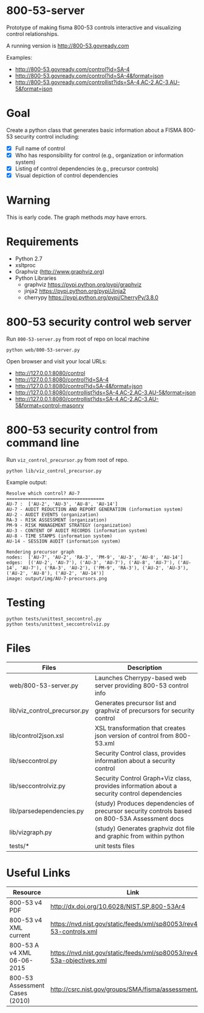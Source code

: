 # 800-53-server
Prototype of making fisma 800-53 controls interactive and visualizing control relationships.

A running version is http://800-53.govready.com

Examples:
- http://800-53.govready.com/control?id=SA-4
- http://800-53.govready.com/control?id=SA-4&format=json
- http://800-53.govready.com/controllist?ids=SA-4,AC-2,AC-3,AU-5&format=json


# Goal
Create a python class that generates basic information about a FISMA 800-53 security control including:
- [x] Full name of control
- [x] Who has responsibility for control (e.g., organization or information system)
- [x] Listing of control dependencies (e.g., precursor controls)
- [x] Visual depiction of control dependencies

# Warning
This is early code. The graph methods *may* have errors.

# Requirements
- Python 2.7
- xsltproc
- Graphviz (http://www.graphviz.org)
- Python Libraries
   - graphviz https://pypi.python.org/pypi/graphviz
   - jinja2 https://pypi.python.org/pypi/Jinja2
   - cherrypy https://pypi.python.org/pypi/CherryPy/3.8.0

# 800-53 security control web server
Run `800-53-server.py` from root of repo on local machine

```
python web/800-53-server.py
```

Open browser and visit your local URLs:
- http://127.0.0.1:8080/control
- http://127.0.0.1:8080/control?id=SA-4
- http://127.0.0.1:8080/control?id=SA-4&format=json
- http://127.0.0.1:8080/controllist?ids=SA-4,AC-2,AC-3,AU-5&format=json
- http://127.0.0.1:8080/controllist?ids=SA-4,AC-2,AC-3,AU-5&format=control-masonry

# 800-53 security control from command line
Run `viz_control_precursor.py` from root of repo.

```
python lib/viz_control_precursor.py
```

Example output:
```
Resolve which control? AU-7
====================================
AU-7 :  ['AU-2', 'AU-3', 'AU-8', 'AU-14']
AU-7 - AUDIT REDUCTION AND REPORT GENERATION (information system)
AU-2 - AUDIT EVENTS (organization)
RA-3 - RISK ASSESSMENT (organization)
PM-9 - RISK MANAGEMENT STRATEGY (organization)
AU-3 - CONTENT OF AUDIT RECORDS (information system)
AU-8 - TIME STAMPS (information system)
AU-14 - SESSION AUDIT (information system)
   
Rendering precursor graph
nodes:  ['AU-7', 'AU-2', 'RA-3', 'PM-9', 'AU-3', 'AU-8', 'AU-14']
edges:  [('AU-2', 'AU-7'), ('AU-3', 'AU-7'), ('AU-8', 'AU-7'), ('AU-14', 'AU-7'), ('RA-3', 'AU-2'), ('PM-9', 'RA-3'), ('AU-2', 'AU-3'), ('AU-2', 'AU-8'), ('AU-2', 'AU-14')]
image: output/img/AU-7-precursors.png

```

# Testing
```
python tests/unittest_seccontrol.py 
python tests/unittest_seccontrolviz.py 
```

# Files

Files                     | Description
--------------------------|---------------------------------------------
web/800-53-server.py      | Launches Cherrypy-based web server providing 800-53 control info
lib/viz_control_precursor.py | Generates precursor list and graphviz of precursors for security control
lib/control2json.xsl      | XSL transformation that creates json version of control from 800-53.xml
lib/seccontrol.py         | Security Control class, provides information about a security control
lib/seccontrolviz.py      | Security Control Graph+Viz class, provides information about a security control dependencies
lib/parsedependencies.py  | (study) Produces dependencies of precursor security controls based on 800-53A Assessment docs
lib/vizgraph.py           | (study) Generates graphviz dot file and graphic from within python
tests/*                   | unit tests files


# Useful Links

Resource                  | Link
--------------------------|---------------------------------------------
800-53 v4 PDF             | http://dx.doi.org/10.6028/NIST.SP.800-53Ar4
800-53 v4 XML current     | https://nvd.nist.gov/static/feeds/xml/sp80053/rev4/800-53-controls.xml
800-53 A v4 XML 06-06-2015  | https://nvd.nist.gov/static/feeds/xml/sp80053/rev4/800-53a-objectives.xml
800-53 Assessment Cases (2010) | http://csrc.nist.gov/groups/SMA/fisma/assessment.html

